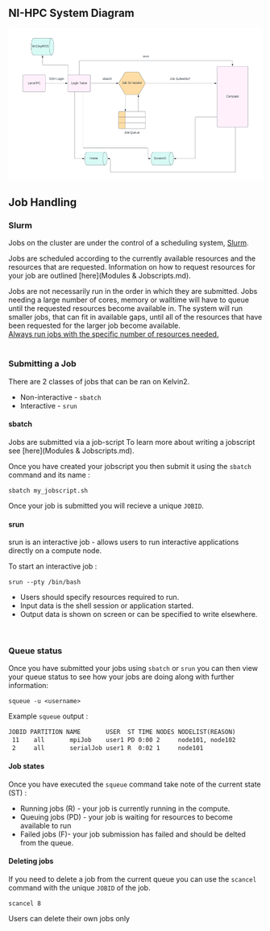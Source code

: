 ## NI-HPC System Diagram


![Image title](assets/HPC_workflow.png)

## Job Handling

### Slurm

Jobs on the cluster are under the control of a scheduling system, [Slurm](https://slurm.schedmd.com/documentation.html).<br />

Jobs are scheduled according to the currently available resources and the resources that are requested. Information on how to request resources for your job are outlined [here](Modules & Jobscripts.md).<br />

Jobs are not necessarily run in the order in which they are submitted.
Jobs needing a large number of cores, memory or walltime will have to queue until the requested resources become available in. The system will run smaller jobs, that can fit in available gaps, until all of the resources that have been requested for the larger job become available.<br />
<ins>Always run jobs with the specific number of resources needed.<ins>
<br />
<br />

### Submitting a Job

There are 2 classes of jobs that can be ran on Kelvin2.

- Non-interactive - `sbatch`
- Interactive - `srun`

#### sbatch
Jobs are submitted via a job-script
To learn more about writing a jobscript see [here](Modules & Jobscripts.md).<br />

Once you have created your jobscript you then submit it using the `sbatch` command and its name :

    sbatch my_jobscript.sh

Once your job is submitted you will recieve a unique `JOBID`.


#### srun

srun is an interactive job - allows users to run interactive applications directly on a compute node.<br />

To start an interactive job :

    srun --pty /bin/bash

- Users should specify resources required to run.<br />
- Input data is the shell session or application started.<br />
- Output data is shown on screen or can be specified to write elsewhere.<br />
<br />


### Queue status
Once you have submitted your jobs using `sbatch` or `srun` you can then view your queue status to see how your jobs are doing along with further information:

    squeue -u <username>

Example `squeue` output :

    JOBID PARTITION NAME       USER  ST TIME NODES NODELIST(REASON)
     11    all       mpiJob    user1 PD 0:00 2     node101, node102
     2     all       serialJob user1 R  0:02 1     node101

#### Job states

Once you have executed the `squeue` command take note of the current state (ST) :

- Running jobs (R) - your job is currently running in the compute.
- Queuing jobs (PD) - your job is waiting for resources to become available to run
- Failed jobs (F)- your job submission has failed and should be delted from the queue.

#### Deleting jobs

If you need to delete a job from the current queue you can use the `scancel` command with the unique `JOBID` of the job.

    scancel 8

Users can delete their own jobs only